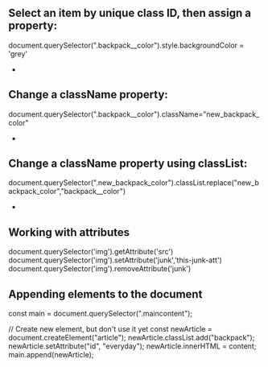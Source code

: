 ## Select an item by unique class ID, then assign a property:

document.querySelector(".backpack\_\_color").style.backgroundColor = 'grey'

-

## Change a className property:

document.querySelector(".backpack\_\_color").className="new_backpack_color"

-

## Change a className property using classList:

document.querySelector(".new_backpack_color").classList.replace("new_backpack_color","backpack\_\_color")

-

## Working with attributes

document.querySelector('img').getAttribute('src')
document.querySelector('img').setAttribute('junk','this-junk-att')
document.querySelector('img').removeAttribute('junk')

## Appending elements to the document
const main = document.querySelector(".maincontent");

// Create new element, but don't use it yet
const newArticle = document.createElement("article");
newArticle.classList.add("backpack");
newArticle.setAttribute("id", "everyday");
newArticle.innerHTML = content;
main.append(newArticle);
